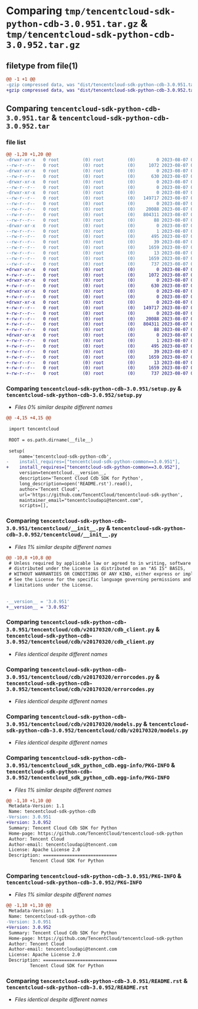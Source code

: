 # Comparing `tmp/tencentcloud-sdk-python-cdb-3.0.951.tar.gz` & `tmp/tencentcloud-sdk-python-cdb-3.0.952.tar.gz`

## filetype from file(1)

```diff
@@ -1 +1 @@
-gzip compressed data, was "dist/tencentcloud-sdk-python-cdb-3.0.951.tar", last modified: Mon Aug  7 00:21:27 2023, max compression
+gzip compressed data, was "dist/tencentcloud-sdk-python-cdb-3.0.952.tar", last modified: Mon Aug  7 08:48:15 2023, max compression
```

## Comparing `tencentcloud-sdk-python-cdb-3.0.951.tar` & `tencentcloud-sdk-python-cdb-3.0.952.tar`

### file list

```diff
@@ -1,20 +1,20 @@
-drwxr-xr-x   0 root         (0) root         (0)        0 2023-08-07 00:21:27.000000 tencentcloud-sdk-python-cdb-3.0.951/
--rw-r--r--   0 root         (0) root         (0)     1072 2023-08-07 00:21:27.000000 tencentcloud-sdk-python-cdb-3.0.951/setup.py
-drwxr-xr-x   0 root         (0) root         (0)        0 2023-08-07 00:21:27.000000 tencentcloud-sdk-python-cdb-3.0.951/tencentcloud/
--rw-r--r--   0 root         (0) root         (0)      630 2023-08-07 00:21:27.000000 tencentcloud-sdk-python-cdb-3.0.951/tencentcloud/__init__.py
-drwxr-xr-x   0 root         (0) root         (0)        0 2023-08-07 00:21:27.000000 tencentcloud-sdk-python-cdb-3.0.951/tencentcloud/cdb/
--rw-r--r--   0 root         (0) root         (0)        0 2023-08-07 00:21:27.000000 tencentcloud-sdk-python-cdb-3.0.951/tencentcloud/cdb/__init__.py
-drwxr-xr-x   0 root         (0) root         (0)        0 2023-08-07 00:21:27.000000 tencentcloud-sdk-python-cdb-3.0.951/tencentcloud/cdb/v20170320/
--rw-r--r--   0 root         (0) root         (0)   149717 2023-08-07 00:21:27.000000 tencentcloud-sdk-python-cdb-3.0.951/tencentcloud/cdb/v20170320/cdb_client.py
--rw-r--r--   0 root         (0) root         (0)        0 2023-08-07 00:21:27.000000 tencentcloud-sdk-python-cdb-3.0.951/tencentcloud/cdb/v20170320/__init__.py
--rw-r--r--   0 root         (0) root         (0)    20088 2023-08-07 00:21:27.000000 tencentcloud-sdk-python-cdb-3.0.951/tencentcloud/cdb/v20170320/errorcodes.py
--rw-r--r--   0 root         (0) root         (0)   804311 2023-08-07 00:21:27.000000 tencentcloud-sdk-python-cdb-3.0.951/tencentcloud/cdb/v20170320/models.py
--rw-r--r--   0 root         (0) root         (0)       88 2023-08-07 00:21:27.000000 tencentcloud-sdk-python-cdb-3.0.951/setup.cfg
-drwxr-xr-x   0 root         (0) root         (0)        0 2023-08-07 00:21:27.000000 tencentcloud-sdk-python-cdb-3.0.951/tencentcloud_sdk_python_cdb.egg-info/
--rw-r--r--   0 root         (0) root         (0)        1 2023-08-07 00:21:27.000000 tencentcloud-sdk-python-cdb-3.0.951/tencentcloud_sdk_python_cdb.egg-info/dependency_links.txt
--rw-r--r--   0 root         (0) root         (0)      495 2023-08-07 00:21:27.000000 tencentcloud-sdk-python-cdb-3.0.951/tencentcloud_sdk_python_cdb.egg-info/SOURCES.txt
--rw-r--r--   0 root         (0) root         (0)       39 2023-08-07 00:21:27.000000 tencentcloud-sdk-python-cdb-3.0.951/tencentcloud_sdk_python_cdb.egg-info/requires.txt
--rw-r--r--   0 root         (0) root         (0)     1659 2023-08-07 00:21:27.000000 tencentcloud-sdk-python-cdb-3.0.951/tencentcloud_sdk_python_cdb.egg-info/PKG-INFO
--rw-r--r--   0 root         (0) root         (0)       13 2023-08-07 00:21:27.000000 tencentcloud-sdk-python-cdb-3.0.951/tencentcloud_sdk_python_cdb.egg-info/top_level.txt
--rw-r--r--   0 root         (0) root         (0)     1659 2023-08-07 00:21:27.000000 tencentcloud-sdk-python-cdb-3.0.951/PKG-INFO
--rw-r--r--   0 root         (0) root         (0)      737 2023-08-07 00:21:27.000000 tencentcloud-sdk-python-cdb-3.0.951/README.rst
+drwxr-xr-x   0 root         (0) root         (0)        0 2023-08-07 08:48:15.000000 tencentcloud-sdk-python-cdb-3.0.952/
+-rw-r--r--   0 root         (0) root         (0)     1072 2023-08-07 08:48:15.000000 tencentcloud-sdk-python-cdb-3.0.952/setup.py
+drwxr-xr-x   0 root         (0) root         (0)        0 2023-08-07 08:48:15.000000 tencentcloud-sdk-python-cdb-3.0.952/tencentcloud/
+-rw-r--r--   0 root         (0) root         (0)      630 2023-08-07 08:48:15.000000 tencentcloud-sdk-python-cdb-3.0.952/tencentcloud/__init__.py
+drwxr-xr-x   0 root         (0) root         (0)        0 2023-08-07 08:48:15.000000 tencentcloud-sdk-python-cdb-3.0.952/tencentcloud/cdb/
+-rw-r--r--   0 root         (0) root         (0)        0 2023-08-07 08:48:15.000000 tencentcloud-sdk-python-cdb-3.0.952/tencentcloud/cdb/__init__.py
+drwxr-xr-x   0 root         (0) root         (0)        0 2023-08-07 08:48:15.000000 tencentcloud-sdk-python-cdb-3.0.952/tencentcloud/cdb/v20170320/
+-rw-r--r--   0 root         (0) root         (0)   149717 2023-08-07 08:48:15.000000 tencentcloud-sdk-python-cdb-3.0.952/tencentcloud/cdb/v20170320/cdb_client.py
+-rw-r--r--   0 root         (0) root         (0)        0 2023-08-07 08:48:15.000000 tencentcloud-sdk-python-cdb-3.0.952/tencentcloud/cdb/v20170320/__init__.py
+-rw-r--r--   0 root         (0) root         (0)    20088 2023-08-07 08:48:15.000000 tencentcloud-sdk-python-cdb-3.0.952/tencentcloud/cdb/v20170320/errorcodes.py
+-rw-r--r--   0 root         (0) root         (0)   804311 2023-08-07 08:48:15.000000 tencentcloud-sdk-python-cdb-3.0.952/tencentcloud/cdb/v20170320/models.py
+-rw-r--r--   0 root         (0) root         (0)       88 2023-08-07 08:48:15.000000 tencentcloud-sdk-python-cdb-3.0.952/setup.cfg
+drwxr-xr-x   0 root         (0) root         (0)        0 2023-08-07 08:48:15.000000 tencentcloud-sdk-python-cdb-3.0.952/tencentcloud_sdk_python_cdb.egg-info/
+-rw-r--r--   0 root         (0) root         (0)        1 2023-08-07 08:48:15.000000 tencentcloud-sdk-python-cdb-3.0.952/tencentcloud_sdk_python_cdb.egg-info/dependency_links.txt
+-rw-r--r--   0 root         (0) root         (0)      495 2023-08-07 08:48:15.000000 tencentcloud-sdk-python-cdb-3.0.952/tencentcloud_sdk_python_cdb.egg-info/SOURCES.txt
+-rw-r--r--   0 root         (0) root         (0)       39 2023-08-07 08:48:15.000000 tencentcloud-sdk-python-cdb-3.0.952/tencentcloud_sdk_python_cdb.egg-info/requires.txt
+-rw-r--r--   0 root         (0) root         (0)     1659 2023-08-07 08:48:15.000000 tencentcloud-sdk-python-cdb-3.0.952/tencentcloud_sdk_python_cdb.egg-info/PKG-INFO
+-rw-r--r--   0 root         (0) root         (0)       13 2023-08-07 08:48:15.000000 tencentcloud-sdk-python-cdb-3.0.952/tencentcloud_sdk_python_cdb.egg-info/top_level.txt
+-rw-r--r--   0 root         (0) root         (0)     1659 2023-08-07 08:48:15.000000 tencentcloud-sdk-python-cdb-3.0.952/PKG-INFO
+-rw-r--r--   0 root         (0) root         (0)      737 2023-08-07 08:48:15.000000 tencentcloud-sdk-python-cdb-3.0.952/README.rst
```

### Comparing `tencentcloud-sdk-python-cdb-3.0.951/setup.py` & `tencentcloud-sdk-python-cdb-3.0.952/setup.py`

 * *Files 0% similar despite different names*

```diff
@@ -4,15 +4,15 @@
 
 import tencentcloud
 
 ROOT = os.path.dirname(__file__)
 
 setup(
     name='tencentcloud-sdk-python-cdb',
-    install_requires=["tencentcloud-sdk-python-common==3.0.951"],
+    install_requires=["tencentcloud-sdk-python-common==3.0.952"],
     version=tencentcloud.__version__,
     description='Tencent Cloud Cdb SDK for Python',
     long_description=open('README.rst').read(),
     author='Tencent Cloud',
     url='https://github.com/TencentCloud/tencentcloud-sdk-python',
     maintainer_email="tencentcloudapi@tencent.com",
     scripts=[],
```

### Comparing `tencentcloud-sdk-python-cdb-3.0.951/tencentcloud/__init__.py` & `tencentcloud-sdk-python-cdb-3.0.952/tencentcloud/__init__.py`

 * *Files 1% similar despite different names*

```diff
@@ -10,8 +10,8 @@
 # Unless required by applicable law or agreed to in writing, software
 # distributed under the License is distributed on an "AS IS" BASIS,
 # WITHOUT WARRANTIES OR CONDITIONS OF ANY KIND, either express or implied.
 # See the License for the specific language governing permissions and
 # limitations under the License.
 
 
-__version__ = '3.0.951'
+__version__ = '3.0.952'
```

### Comparing `tencentcloud-sdk-python-cdb-3.0.951/tencentcloud/cdb/v20170320/cdb_client.py` & `tencentcloud-sdk-python-cdb-3.0.952/tencentcloud/cdb/v20170320/cdb_client.py`

 * *Files identical despite different names*

### Comparing `tencentcloud-sdk-python-cdb-3.0.951/tencentcloud/cdb/v20170320/errorcodes.py` & `tencentcloud-sdk-python-cdb-3.0.952/tencentcloud/cdb/v20170320/errorcodes.py`

 * *Files identical despite different names*

### Comparing `tencentcloud-sdk-python-cdb-3.0.951/tencentcloud/cdb/v20170320/models.py` & `tencentcloud-sdk-python-cdb-3.0.952/tencentcloud/cdb/v20170320/models.py`

 * *Files identical despite different names*

### Comparing `tencentcloud-sdk-python-cdb-3.0.951/tencentcloud_sdk_python_cdb.egg-info/PKG-INFO` & `tencentcloud-sdk-python-cdb-3.0.952/tencentcloud_sdk_python_cdb.egg-info/PKG-INFO`

 * *Files 1% similar despite different names*

```diff
@@ -1,10 +1,10 @@
 Metadata-Version: 1.1
 Name: tencentcloud-sdk-python-cdb
-Version: 3.0.951
+Version: 3.0.952
 Summary: Tencent Cloud Cdb SDK for Python
 Home-page: https://github.com/TencentCloud/tencentcloud-sdk-python
 Author: Tencent Cloud
 Author-email: tencentcloudapi@tencent.com
 License: Apache License 2.0
 Description: ============================
         Tencent Cloud SDK for Python
```

### Comparing `tencentcloud-sdk-python-cdb-3.0.951/PKG-INFO` & `tencentcloud-sdk-python-cdb-3.0.952/PKG-INFO`

 * *Files 1% similar despite different names*

```diff
@@ -1,10 +1,10 @@
 Metadata-Version: 1.1
 Name: tencentcloud-sdk-python-cdb
-Version: 3.0.951
+Version: 3.0.952
 Summary: Tencent Cloud Cdb SDK for Python
 Home-page: https://github.com/TencentCloud/tencentcloud-sdk-python
 Author: Tencent Cloud
 Author-email: tencentcloudapi@tencent.com
 License: Apache License 2.0
 Description: ============================
         Tencent Cloud SDK for Python
```

### Comparing `tencentcloud-sdk-python-cdb-3.0.951/README.rst` & `tencentcloud-sdk-python-cdb-3.0.952/README.rst`

 * *Files identical despite different names*

